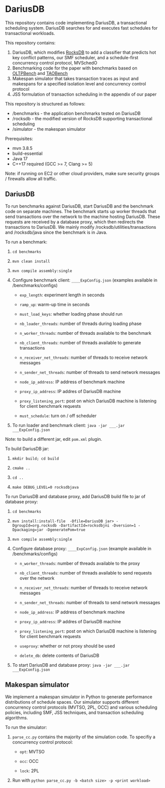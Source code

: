 # DariusDB

This repository contains code implementing DariusDB, a transactional scheduling system. DariusDB searches for and executes fast schedules for transactional workloads.

This repository contains:
1. DariusDB, which modifies [RocksDB](https://rocksdb.org/) to add a classifier that predicts hot key conflict patterns, our SMF scheduler, and a schedule-first concurrency control protocol, MVSchedO
2. Benchmarking code for the paper with benchmarks based on [OLTPBench](https://github.com/oltpbenchmark/oltpbench) and [TAOBench](https://taobench.org/)
3. Makespan simulator that takes transaction traces as input and makespans for a specified isolation level and concurrency control protocol
4. JSS formulation of transaction scheduling in the appendix of our paper

This repository is structured as follows:
- /benchmarks - the application benchmarks tested on DariusDB
- /rocksdb - the modified version of RocksDB supporting transactional scheduling
- /simulator - the makespan simulator

Prerequisites:
- mvn 3.8.5
- build-essential
- Java 17
- C++17 required (GCC >= 7, Clang >= 5)

Note: if running on EC2 or other cloud providers, make sure security groups / firewalls allow all traffic.

## DariusDB
To run benchmarks against DariusDB, start DariusDB and the benchmark code on separate machines. The benchmark starts up worker threads that send transactions over the network to the machine hosting DariusDB. These requests are received by a database proxy, which then redirects the transactions to DariusDB. We mainly modify /rocksdb/utilities/transactions and /rocksdb/java since the benchmark is in Java.

To run a benchmark:

1. `cd benchmarks`

2. `mvn clean install`

3. `mvn compile assembly:single`

4. Configure benchmark client: `____ExpConfig.json` (examples available in /benchmarks/configs)

    - `exp_length`: experiment length in seconds

    - `ramp_up`: warm-up time in seconds

    - `must_load_keys`: whether loading phase should run

    - `nb_loader_threads`: number of threads during loading phase

    - `n_worker_threads`: number of threads available to the benchmark

    - `nb_client_threads`: number of threads available to generate transactions

    - `n_receiver_net_threads`: number of threads to receive network messages

    - `n_sender_net_threads`: number of threads to send network messages

    - `node_ip_address`: IP address of benchmark machine

    - `proxy_ip_address`: IP addres of DariusDB machine

    - `proxy_listening_port`: post on which DariusDB machine is listening for client benchmark requests

    - `must_schedule`: turn on / off scheduler

5. To run loader and benchmark client: `java -jar ___.jar ___ExpConfig.json`

Note: to build a different jar, edit `pom.xml` plugin.

To build DariusDB jar:

1. `mkdir build; cd build`

2. `cmake ..`

3. `cd ..`

3. `make DEBUG_LEVEL=0 rocksdbjava`

To run DariusDB and database proxy, add DariusDB build file to jar of database proxy:

1. `cd benchmarks`

2. `mvn install:install-file  -Dfile=DariusDB jar> -DgroupId=org.rocksdb -DartifactId=rocksdbjni -Dversion=1 -Dpackaging=jar -DgeneratePom=true`

3. `mvn compile assembly:single`

4. Configure database proxy: `____ExpConfig.json` (example available in /benchmarks/configs)

    - `n_worker_threads`: number of threads available to the proxy

    - `nb_client_threads`: number of threads available to send requests over the network

    - `n_receiver_net_threads`: number of threads to receive network messages

    - `n_sender_net_threads`: number of threads to send network messages

    - `node_ip_address`: IP address of benchmark machine

    - `proxy_ip_address`: IP addres of DariusDB machine

    - `proxy_listening_port`: post on which DariusDB machine is listening for client benchmark requests

    - `useproxy`: whether or not proxy should be used

    -  `delete_db`: delete contents of DariusDB

5. To start DariusDB and database proxy: `java -jar ___.jar ___ExpConfig.json`

## Makespan simulator

We implement a makespan simulator in Python to generate performance distributions of schedule spaces. Our simulator supports different concurrency control protocols (MVTSO, 2PL, OCC) and various scheduling policies, including SMF, JSS techniques, and transaction scheduling algorithms.

To run the simulator:

1. `parse_cc.py` contains the majority of the simulation code. To specifiy a concurrency control protocol:

    - `opt`: MVTSO

    - `occ`: OCC

    -  `lock`: 2PL

2. Run with `python parse_cc.py -b <batch size> -p <print workload>`
